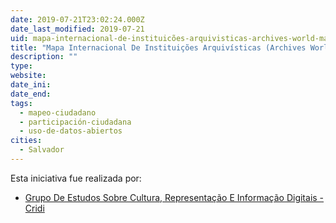 ```yaml
---
date: 2019-07-21T23:02:24.000Z
date_last_modified: 2019-07-21
uid: mapa-internacional-de-instituicões-arquivisticas-archives-world-map
title: "Mapa Internacional De Instituições Arquivísticas (Archives World Map)"
description: ""
type: 
website: 
date_ini: 
date_end: 
tags:
  - mapeo-ciudadano
  - participación-ciudadana
  - uso-de-datos-abiertos
cities: 
  - Salvador
---
```


Esta iniciativa fue realizada por:

- [Grupo De Estudos Sobre Cultura, Representação E Informação Digitais - Cridi](/organizaciones/grupo-de-estudos-sobre-cultura-representacão-e-informacão-digitais-cridi)
